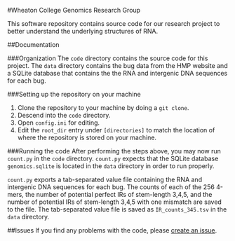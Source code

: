 #Wheaton College Genomics Research Group

This software repository contains source code for our research project to better understand the underlying structures of RNA.

##Documentation

###Organization
The ``code`` directory contains the source code for this project. The ``data`` directory contains the bug data from the HMP website and a SQLite database that contains the the RNA and intergenic DNA sequences for each bug.

###Setting up the repository on your machine
1. Clone the repository to your machine by doing a ``git clone``.
2. Descend into the ``code`` directory.
3. Open ``config.ini`` for editing.
4. Edit the ``root_dir`` entry under ``[directories]`` to match the location of where the repository is stored on your machine.

###Running the code
After performing the steps above, you may now run ``count.py`` in the ``code`` directory. ``count.py`` expects that the SQLite database ``genomics.sqlite`` is located in the ``data`` directory in order to run properly.

``count.py`` exports a tab-separated value file containing the RNA and intergenic DNA sequences for each bug. The counts of each of the 256 4-mers, the number of potential perfect IRs of stem-length 3,4,5, and the number of potential IRs of stem-length 3,4,5 with one mismatch are saved to the file. The tab-separated value file is saved as ``IR_counts_345.tsv`` in the ``data`` directory.

##Issues
If you find any problems with the code, please [create an issue](https://github.com/cdemolles/wheaton-genomics/issues).